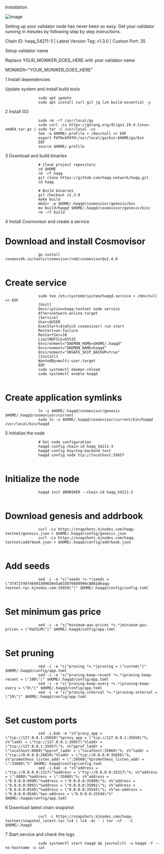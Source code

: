 Installation

![image](https://user-images.githubusercontent.com/91251550/209468645-8ea83f2b-a29a-479e-b7e4-952141b057be.png)

Setting up your validator node has never been so easy. Get your validator running in minutes by following step by step instructions.

Chain ID: haqq_54211-3 | Latest Version Tag: v1.3.0 | Custom Port: 35

Setup validator name

Replace YOUR_MONIKER_GOES_HERE with your validator name

MONIKER="YOUR_MONIKER_GOES_HERE"

1 Install dependencies

Update system and install build tools

                   sudo apt update
                   sudo apt install curl git jq lz4 build-essential -y

2 Install GO

                   sudo rm -rf /usr/local/go
                   sudo curl -Ls https://golang.org/dl/go1.19.4.linux-amd64.tar.gz | sudo tar -C /usr/local -xz
                   tee -a $HOME/.profile > /dev/null << EOF
                   export PATH=$PATH:/usr/local/go/bin:$HOME/go/bin
                   EOF
                   source $HOME/.profile

3 Download and build binaries

                   # Clone project repository
                   cd $HOME
                   rm -rf haqq
                   git clone https://github.com/haqq-network/haqq.git
                   cd haqq
                   ​
                   # Build binaries
                   git checkout v1.3.0
                   make build
                   mkdir -p $HOME/.haqqd/cosmovisor/genesis/bin
                   mv build/haqqd $HOME/.haqqd/cosmovisor/genesis/bin/
                   rm -rf build

4 Install Cosmovisor and create a service

# Download and install Cosmovisor
                   go install cosmossdk.io/tools/cosmovisor/cmd/cosmovisor@v1.4.0
                   ​
# Create service
                   sudo tee /etc/systemd/system/haqqd.service > /dev/null << EOF
                   [Unit]
                   Description=haqq-testnet node service
                   After=network-online.target
                   [Service]
                   User=$USER
                   ExecStart=$(which cosmovisor) run start
                   Restart=on-failure
                   RestartSec=10
                   LimitNOFILE=65535
                   Environment="DAEMON_HOME=$HOME/.haqqd"
                   Environment="DAEMON_NAME=haqqd"
                   Environment="UNSAFE_SKIP_BACKUP=true"
                   [Install]
                   WantedBy=multi-user.target
                   EOF
                   sudo systemctl daemon-reload
                   sudo systemctl enable haqqd
                   ​
# Create application symlinks
                   ln -s $HOME/.haqqd/cosmovisor/genesis $HOME/.haqqd/cosmovisor/current
                   sudo ln -s $HOME/.haqqd/cosmovisor/current/bin/haqqd /usr/local/bin/haqqd

5 Initialize the node

                   # Set node configuration
                   haqqd config chain-id haqq_54211-3
                   haqqd config keyring-backend test
                   haqqd config node tcp://localhost:35657
                   ​
# Initialize the node

                   haqqd init $MONIKER --chain-id haqq_54211-3
                   ​
# Download genesis and addrbook
                   curl -Ls https://snapshots.kjnodes.com/haqq-testnet/genesis.json > $HOME/.haqqd/config/genesis.json
                   curl -Ls https://snapshots.kjnodes.com/haqq-testnet/addrbook.json > $HOME/.haqqd/config/addrbook.json
                   ​
# Add seeds
                   sed -i -e "s|^seeds *=.*|seeds = \"3f472746f46493309650e5a033076689996c8881@haqq-testnet.rpc.kjnodes.com:35659\"|" $HOME/.haqqd/config/config.toml
                   ​
# Set minimum gas price
                   sed -i -e "s|^minimum-gas-prices *=.*|minimum-gas-prices = \"0aISLM\"|" $HOME/.haqqd/config/app.toml
                   ​
# Set pruning
                   sed -i -e "s|^pruning *=.*|pruning = \"custom\"|" $HOME/.haqqd/config/app.toml
                   sed -i -e "s|^pruning-keep-recent *=.*|pruning-keep-recent = \"100\"|" $HOME/.haqqd/config/app.toml
                   sed -i -e "s|^pruning-keep-every *=.*|pruning-keep-every = \"0\"|" $HOME/.haqqd/config/app.toml
                   sed -i -e "s|^pruning-interval *=.*|pruning-interval = \"19\"|" $HOME/.haqqd/config/app.toml
                   ​
# Set custom ports
                   sed -i.bak -e "s%^proxy_app = \"tcp://127.0.0.1:26658\"%proxy_app = \"tcp://127.0.0.1:35658\"%; s%^laddr = \"tcp://127.0.0.1:26657\"%laddr = \"tcp://127.0.0.1:35657\"%; s%^pprof_laddr = \"localhost:6060\"%pprof_laddr = \"localhost:35060\"%; s%^laddr = \"tcp://0.0.0.0:26656\"%laddr = \"tcp://0.0.0.0:35656\"%; s%^prometheus_listen_addr = \":26660\"%prometheus_listen_addr = \":35660\"%" $HOME/.haqqd/config/config.toml
                   sed -i.bak -e "s%^address = \"tcp://0.0.0.0:1317\"%address = \"tcp://0.0.0.0:35317\"%; s%^address = \":8080\"%address = \":35080\"%; s%^address = \"0.0.0.0:9090\"%address = \"0.0.0.0:35090\"%; s%^address = \"0.0.0.0:9091\"%address = \"0.0.0.0:35091\"%; s%^address = \"0.0.0.0:8545\"%address = \"0.0.0.0:35545\"%; s%^ws-address = \"0.0.0.0:8546\"%ws-address = \"0.0.0.0:35546\"%" $HOME/.haqqd/config/app.toml

6 Download latest chain snapshot

                   curl -L https://snapshots.kjnodes.com/haqq-testnet/snapshot_latest.tar.lz4 | lz4 -dc - | tar -xf - -C $HOME/.haqqd

7 Start service and check the logs

                   sudo systemctl start haqqd && journalctl -u haqqd -f --no-hostname -o cat
